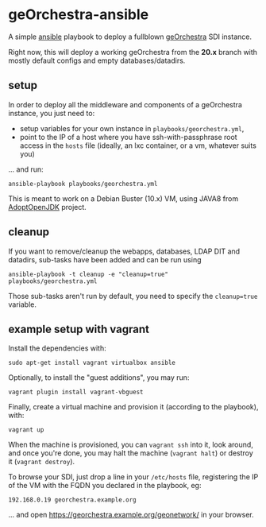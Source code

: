 # geOrchestra-ansible

A simple [ansible](http://docs.ansible.com) playbook to deploy a fullblown [geOrchestra](http://www.georchestra.org/) SDI instance.

Right now, this will deploy a working geOrchestra from the **20.x** branch with mostly default configs and empty databases/datadirs.


## setup

In order to deploy all the middleware and components of a geOrchestra instance, you just need to:
 * setup variables for your own instance in ```playbooks/georchestra.yml```,
 * point to the IP of a host where you have ssh-with-passphrase root access in the ```hosts``` file (ideally, an lxc container, or a vm, whatever suits you)

... and run:
```
ansible-playbook playbooks/georchestra.yml
```

This is meant to work on a Debian Buster (10.x) VM, using JAVA8 from [AdoptOpenJDK](https://adoptopenjdk.net/) project.

## cleanup

If you want to remove/cleanup the webapps, databases, LDAP DIT and datadirs, sub-tasks have been added and can be run using

```
ansible-playbook -t cleanup -e "cleanup=true" playbooks/georchestra.yml

```
Those sub-tasks aren't run by default, you need to specify the `cleanup=true` variable.

## example setup with vagrant

Install the dependencies with:
```
sudo apt-get install vagrant virtualbox ansible
```

Optionally, to install the "guest additions", you may run:
```
vagrant plugin install vagrant-vbguest
```

Finally, create a virtual machine and provision it (according to the playbook), with:
```
vagrant up
```

When the machine is provisioned, you can `vagrant ssh` into it, look around, and once you're done, you may halt the machine (`vagrant halt`) or destroy it (`vagrant destroy`).

To browse your SDI, just drop a line in your ```/etc/hosts``` file, registering the IP of the VM with the FQDN you declared in the playbook, eg:
```
192.168.0.19 georchestra.example.org
```
... and open https://georchestra.example.org/geonetwork/ in your browser.
